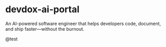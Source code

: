 # devdox-ai-portal
An AI-powered software engineer that helps developers code, document, and ship faster—without the burnout.

@test
